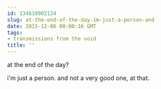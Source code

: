```yaml
---
id: 134618902124
slug: at-the-end-of-the-day-im-just-a-person-and
date: 2015-12-06 00:00:16 GMT
tags:
- transmissions from the void
title: ''
---
```


at the end of the day?

i'm just a person. and not a very good one, at that.